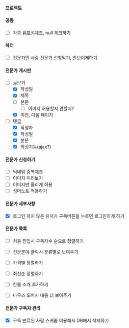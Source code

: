 #### 프로젝트

#### 공통
- [ ] 각종 유효성체크, null 체크하기

#### 헤더
- [ ] 전문가인 사람 전문가 신청막기, 안보이게하기

#### 전문가 게시판
- [ ] 글보기
	- [x] 작성일
	- [x] 제목
	- [ ] 본문
		- [ ] 이미지 허용할지 안할지?
	- [x] 이전, 다음 페이지
- [ ] 댓글
	- [x] 작성자
	- [x] 작성일
	- [x] 본문
	- [x] 작성기능(ajax?)

#### 전문가 신청하기
- [ ] 닉네임 중복체크
- [ ] 이미지 미리보기
- [ ] 이미지만 올리게 허용
- [ ] 섬머노트 적용하기

#### 전문가 세부사항
- [x] 로그인 하지 않은 유저가 구독버튼을 누르면 로그인하게 하기

#### 전문가 목록
- [ ] 처음 진입시 구독자수 순으로 정렬하기
- [ ] 전문분야 클릭시 분류별로 보여주기
- [ ] 가격별 정렬하기
- [ ] 최신순 정렬하기
- [ ] 한줄 소개 추가하기
- [ ] 마우스 오버시 내용 더 보여주기





#### 전문가 구독자 관리
- [x] 구독 만료된 사람 스케줄 이용해서 DB에서 삭제하기


